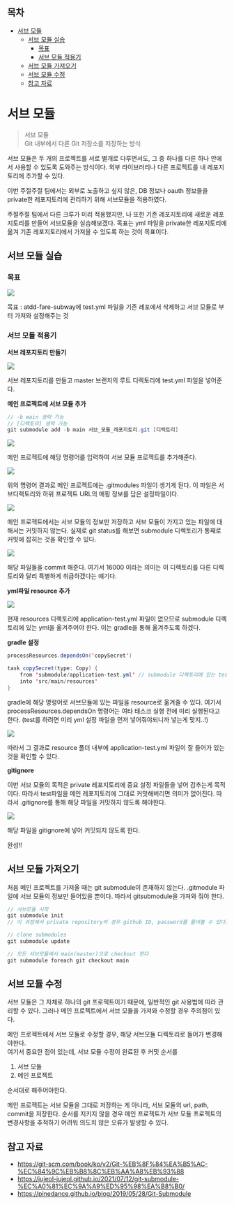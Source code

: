 ## 목차
- [서브 모듈](#서브-모듈)
  - [서브 모듈 실습](#서브-모듈-실습)
    - [목표](#목표)
    - [서브 모듈 적용기](#서브-모듈-적용기)
  - [서브 모듈 가져오기](#서브-모듈-가져오기)
  - [서브 모듈 수정](#서브-모듈-수정)
  - [참고 자료](#참고-자료)

# 서브 모듈
> 서브 모듈  
> Git 내부에서 다른 Git 저장소를 저장하는 방식

서브 모듈은 두 개의 프로젝트를 서로 별개로 다루면서도, 그 중 하나를 다른 하나 안에서 사용할 수 있도록 도와주는 방식이다. 외부 라이브러리나 다른 프로젝트를 내 레포지토리에 추가할 수 있다.  

이번 주절주절 팀에서는 외부로 노출하고 싶지 않은, DB 정보나 oauth 정보들을 private한 레포지토리에 관리하기 위해 서브모듈을 적용하였다.

주절주절 팀에서 다른 크루가 미리 적용했지만, 나 또한 기존 레포지토리에 새로운 레포지토리를 만들어 서브모듈을 실습해보겠다. 목표는 yml 파일을 private한 레포지토리에 옮겨 기존 레포지토리에서 가져올 수 있도록 하는 것이 목표이다.

## 서브 모듈 실습

### 목표

![](./images/2021-08-18-19-24-48.png)

목표 : atdd-fare-subway에 test.yml 파일을 기존 레포에서 삭제하고 서브 모듈로 부터 가져와 설정해주는 것

### 서브 모듈 적용기

__서브 레포지토리 만들기__

![](./images/2021-08-18-19-32-53.png)

서브 레포지토리를 만들고 master 브랜치의 루트 디렉토리에 test.yml 파일을 넣어준다.

__메인 프로젝트에 서브 모듈 추가__

```java
// -b main 생략 가능
// [디렉토리] 생략 가능
git submodule add -b main 서브_모듈_레포지토리.git [디렉토리]
```

![](./images/2021-08-19-02-55-53.png)

메인 프로젝트에 해당 명령어를 입력하여 서브 모듈 프로젝트를 추가해준다.


![](./images/2021-08-19-03-03-25.png)

위의 명령어 결과로 메인 프로젝트에는 .gitmodules 파일이 생기게 된다. 이 파일은 서브디렉토리와 하위 프로젝트 URL의 매핑 정보를 담은 설정파일이다.  

![](./images/2021-08-19-03-06-53.png)

메인 프로젝트에서는 서브 모듈의 정보만 저장하고 서브 모듈이 가지고 있는 파일에 대해서는 커밋하지 않는다. 실제로 git status를 해보면 submodule 디렉토리가 통째로 커밋에 잡히는 것을 확인할 수 있다.

![](./images/2021-08-19-03-34-06.png)

해당 파일들을 commit 해준다. 여기서 16000 이라는 의미는 이 디렉토리를 다른 디렉토리와 달리 특별하게 취급하겠다는 얘기다.

__yml파일 resource 추가__

![](./images/2021-08-19-03-36-31.png)

현재 resources 디렉토리에 application-test.yml 파일이 없으므로 submodule 디렉토리에 있는 yml을 옮겨주어야 한다. 이는 gradle을 통해 옮겨주도록 하겠다.

__gradle 설정__

```java
processResources.dependsOn('copySecret')

task copySecret(type: Copy) {
	from 'submodule/application-test.yml' // submodule 디렉토리에 있는 test 설정파일을 복사한다.
	into 'src/main/resources'
}
```

gradle에 해당 명령어로 서브모듈에 있는 파일을 resource로 옮겨줄 수 있다. 여기서 processResources.dependsOn 명령어는 여타 태스크 실행 전에 미리 실행된다고 한다. (test를 하려면 미리 yml 설정 파일을 먼저 넣어줘야되니까 넣는게 맞지..!)

![](./images/2021-08-19-15-41-27.png)

따라서 그 결과로 resource 폴더 내부에 application-test.yml 파일이 잘 들어가 있는 것을 확인할 수 있다.

__gitignore__

이번 서브 모듈의 목적은 private 레포지토리에 중요 설정 파일들을 넣어 감추는게 목적이다. 따라서 test파일을 메인 레포지토리에 그대로 커밋해버리면 의미가 없어진다. 따라서 .gitignore를 통해 해당 파일을 커밋하지 않도록 해야한다.

![](./images/2021-08-19-15-53-42.png)

해당 파일을 gitignore에 넣어 커밋되지 않도록 한다.

완성!!


## 서브 모듈 가져오기

처음 메인 프로젝트를 가져올 때는 git submodule이 존재하지 않는다. .gitmodule 파일에 서브 모듈의 정보만 들어있을 뿐이다. 따라서 gitsubmodule을 가져와 줘야 한다.

```java
// 서브모듈 시작
git submodule init
// 이 과정에서 private repository의 경우 github ID, password를 물어볼 수 있다.

// clone submodules
git submodule update

// 모든 서브모듈에서 main(master)으로 checkout 한다
git submodule foreach git checkout main
```

## 서브 모듈 수정

서브 모듈은 그 자체로 하나의 git 프로젝트이기 때문에, 일반적인 git 사용법에 따라 관리할 수 있다. 그러나 메인 프로젝트에서 서브 모듈을 가져와 수정할 경우 주의점이 있다.  

메인 프로젝트에서 서브 모듈로 수정할 경우, 해당 서브모듈 디렉토리로 들어가 변경해야한다.  
여기서 중요한 점이 있는데, 서브 모듈 수정이 완료된 후 커밋 순서를
1. 서브 모듈
2. 메인 프로젝트

순서대로 해주어야한다.  

메인 프로젝트는 서브 모듈을 그대로 저장하는 게 아니라, 서브 모듈의 url, path, commit을 저장한다. 순서를 지키지 않을 경우 메인 프로젝트가 서브 모듈 프로젝트의 변경사항을 추적하기 어려워 의도치 않은 오류가 발생할 수 있다.


## 참고 자료
- https://git-scm.com/book/ko/v2/Git-%EB%8F%84%EA%B5%AC-%EC%84%9C%EB%B8%8C%EB%AA%A8%EB%93%88
- https://jujeol-jujeol.github.io/2021/07/12/git-submodule-%EC%A0%81%EC%9A%A9%ED%95%98%EA%B8%B0/
- https://pinedance.github.io/blog/2019/05/28/Git-Submodule